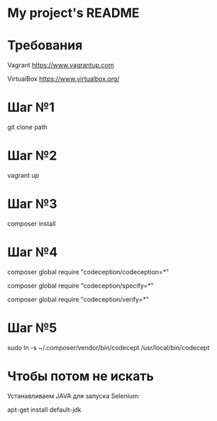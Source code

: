 # My project's README

# Требования
Vagrant https://www.vagrantup.com

VirtualBox https://www.virtualbox.org/

# Шаг №1
git clone path

# Шаг №2
vagrant up

# Шаг №3
composer install

# Шаг №4
composer global require "codeception/codeception=\*"

composer global require "codeception/specify=\*"

composer global require "codeception/verify=\*"

# Шаг №5
sudo ln -s ~/.composer/vendor/bin/codecept    /usr/local/bin/codecept

# Чтобы потом не искать
Устанавливаем JAVA для запуска Selenium:

apt-get install default-jdk